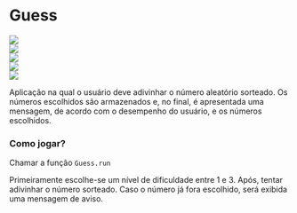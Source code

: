# Guess

<div display="inline">
    <img src=https://img.shields.io/badge/status-development-orange/>
</div>

<div display="inline">
    <img src=https://img.shields.io/badge/GitHub-100000?style=for-the-badge&logo=github&logoColor=white/>
</div>

<div display="inline">
    <img src=https://img.shields.io/github/stars/wagner-de-carvalho/guess_number?style=social/>
</div>

<div display="inline">
    <img src=https://img.shields.io/github/followers/wagner-de-carvalho?style=social/>
</div>

<div display="inline"> 
    <img src=https://img.shields.io/badge/Elixir-4B275F?style=for-the-badge&logo=elixir&logoColor=white/>
</div>
       
Aplicação na qual o usuário deve adivinhar o número aleatório sorteado. Os números escolhidos são armazenados e, no final, é apresentada uma mensagem, de acordo com o desempenho do usuário, e os números escolhidos.

### Como jogar?
Chamar a função `Guess.run` 

Primeiramente escolhe-se um nível de dificuldade entre 1 e 3. Após, tentar adivinhar o número sorteado. Caso o número já fora escolhido, será exibida uma mensagem de aviso.

